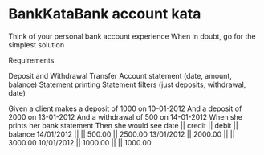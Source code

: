 # BankKataBank account kata

Think of your personal bank account experience When in doubt, go for the simplest solution

Requirements

Deposit and Withdrawal
Transfer
Account statement (date, amount, balance)
Statement printing
Statement filters (just deposits, withdrawal, date)

Given a client makes a deposit of 1000 on 10-01-2012
And a deposit of 2000 on 13-01-2012
And a withdrawal of 500 on 14-01-2012
When she prints her bank statement
Then she would see
date || credit || debit || balance
14/01/2012 || || 500.00 || 2500.00
13/01/2012 || 2000.00 || || 3000.00
10/01/2012 || 1000.00 || || 1000.00
